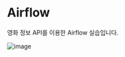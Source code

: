 # Airflow
영화 정보 API를 이용한 Airflow 실습입니다.

![image](https://github.com/user-attachments/assets/b37f03d3-e2c0-41d6-a5e8-615517ff3d4d)

